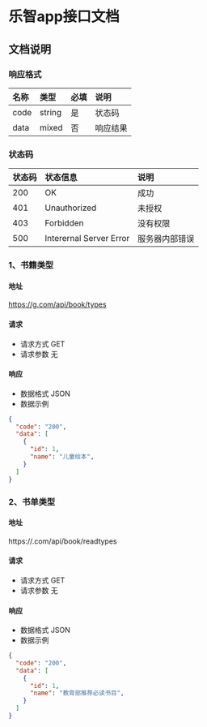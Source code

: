 # 乐智app接口文档

## 文档说明

### 响应格式

| 名称     | 类型      | 必填  | 说明  |
|:-------|:----------|:----|:---|
| code   | string       |是| 状态码 |
| data   | mixed        |否| 响应结果|

### 状态码

| 状态码     | 状态信息      | 说明  |
|:-------|:----------|:---|
| 200   | OK       | 成功 |
| 401   |  Unauthorized  | 未授权 |
| 403   |  Forbidden  | 没有权限 |
| 500   |  Interernal Server Error  | 服务器内部错误 |

### 1、书籍类型

#### 地址

https://g.com/api/book/types

#### 请求

* 请求方式 GET
* 请求参数 无

#### 响应

* 数据格式 JSON
* 数据示例

```json
{
  "code": "200",
  "data": [
    {
      "id": 1,
      "name": "儿童绘本",
    }
  ]
}
```
### 2、书单类型

#### 地址

https://.com/api/book/readtypes

#### 请求

* 请求方式 GET
* 请求参数 无

#### 响应

* 数据格式 JSON
* 数据示例

```json
{
  "code": "200",
  "data": [
    {
      "id": 1,
      "name": "教育部推荐必读书目",
    }
  ]
}
```
